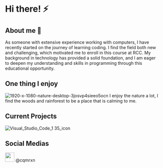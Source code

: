 # Hi there! ⚡

<!-- A little about me -->
## About me 💬
As someone with extensive experience working with computers, I have recently started on the journey of learning coding. I find the field both new and challenging, which motivated me to enroll in this course at RCC. My background in technology has provided a solid foundation, and I am eager to deepen my understanding and skills in programming through this educational opportunity.

<!-- Enjoyable things -->
## One thing I enjoy
![1920-x-1080-nature-desktop-3josvp4sieeo5ocn](https://github.com/user-attachments/assets/201b6c96-e6c0-4338-a99e-d19b70ed18f1)
I enjoy the nature a lot, I find the woods and rainforest to be a place that is calming to me.

<!-- My projects -->
## Current Projects
![Visual_Studio_Code_1 35_icon](https://github.com/user-attachments/assets/c152b98b-d97b-4025-8340-9b3cc8e87367)

<!-- Where to find me! -->
## Social Medias
<img src="https://github.com/user-attachments/assets/9aa527af-f36c-4d07-97f0-fdab5e6ea56c" width="30" height="30"/> @cqmrxn

<!--
**camrxn/camrxn** is a ✨ _special_ ✨ repository because its `README.md` (this file) appears on your GitHub profile.

Here are some ideas to get you started:

- 🔭 I’m currently working on ...
- 🌱 I’m currently learning ...
- 👯 I’m looking to collaborate on ...
- 🤔 I’m looking for help with ...
- 💬 Ask me about ...
- 📫 How to reach me: ...
- 😄 Pronouns: ...
- ⚡ Fun fact: ...
-->

